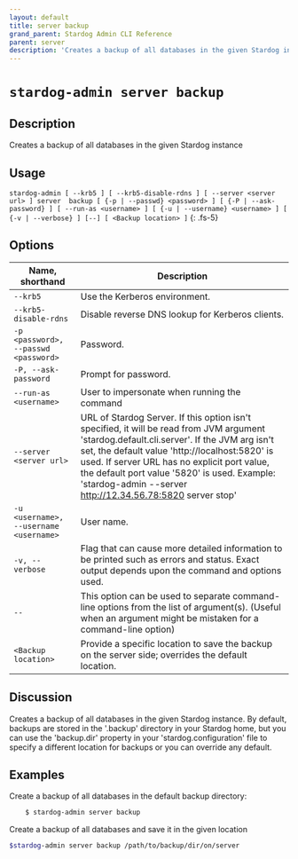 ```yaml
---
layout: default
title: server backup
grand_parent: Stardog Admin CLI Reference
parent: server
description: 'Creates a backup of all databases in the given Stardog instance'
---
```


#  `stardog-admin server backup` 
## Description
Creates a backup of all databases in the given Stardog instance<br>
## Usage
`stardog-admin [ --krb5 ] [ --krb5-disable-rdns ] [ --server <server url> ] server  backup [ {-p | --passwd} <password> ] [ {-P | --ask-password} ] [ --run-as <username> ] [ {-u | --username} <username> ] [ {-v | --verbose} ] [--] [ <Backup location> ]`
{: .fs-5}
## Options

Name, shorthand | Description 
---|---
`--krb5` | Use the Kerberos environment.
`--krb5-disable-rdns` | Disable reverse DNS lookup for Kerberos clients.
`-p <password>, --passwd <password>` | Password.
`-P, --ask-password` | Prompt for password.
`--run-as <username>` | User to impersonate when running the command
`--server <server url>` | URL of Stardog Server. If this option isn't specified, it will be read from JVM argument 'stardog.default.cli.server'. If the JVM arg isn't set, the default value 'http://localhost:5820' is used. If server URL has no explicit port value, the default port value '5820' is used.  Example: 'stardog-admin --server http://12.34.56.78:5820 server stop' 
`-u <username>, --username <username>` | User name.
`-v, --verbose` | Flag that can cause more detailed information to be printed such as errors and status. Exact output depends upon the command and options used.
`--` | This option can be used to separate command-line options from the list of argument(s). (Useful when an argument might be mistaken for a command-line option)
`<Backup location>` | Provide a specific location to save the backup on the server side; overrides the default location.

## Discussion
Creates a backup of all databases in the given Stardog instance. By default, backups are stored in the '.backup' directory in your Stardog home, but you can use the 'backup.dir' property in your 'stardog.configuration' file to specify a different location for backups or you can override any default.

## Examples
Create a backup of all databases in the default backup directory:
```bash
    $ stardog-admin server backup
```
Create a backup of all databases and save it in the given location
```bash
$stardog-admin server backup /path/to/backup/dir/on/server
```


